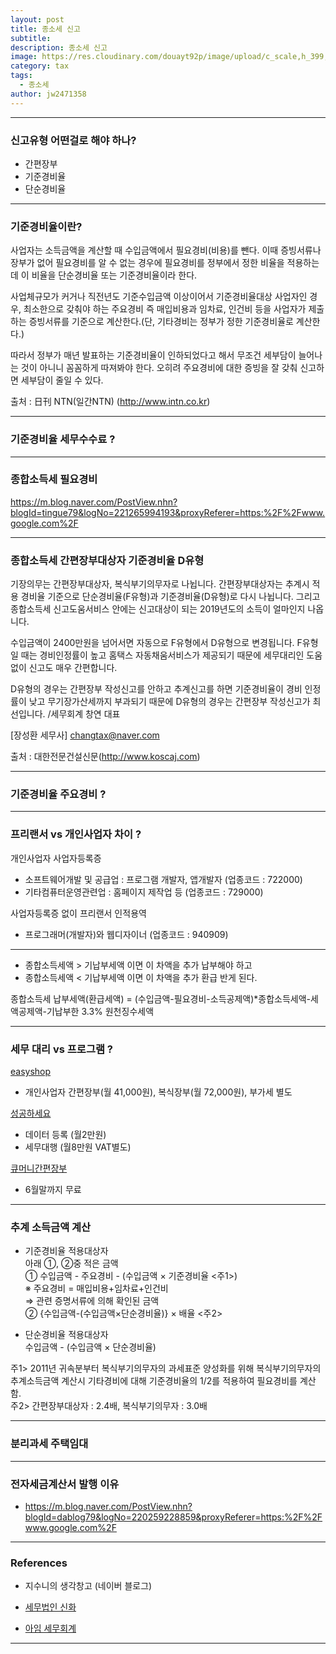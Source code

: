 ```yaml
---
layout: post
title: 종소세 신고
subtitle: 
description: 종소세 신고
image: https://res.cloudinary.com/douayt92p/image/upload/c_scale,h_399,q_auto,w_760/v1591001871/pixabay/income-tax-491626_1920_jze9ay.jpg
category: tax
tags:
  - 종소세
author: jw2471358
---
```


-----------------------------------------------------------------
### 신고유형 어떤걸로 해야 하나?
- 간편장부
- 기준경비율
- 단순경비율

-----------------------------------------------------------------
### 기준경비율이란?
사업자는 소득금액을 계산할 때 수입금액에서 필요경비(비용)를 뺀다. 이때 증빙서류나 장부가 없어 필요경비를 알 수 없는 경우에 필요경비를 정부에서 정한 비율을 적용하는데 이 비율을 단순경비율 또는 기준경비율이라 한다.

사업체규모가 커거나 직전년도 기준수입금액 이상이어서 기준경비율대상 사업자인 경우, 최소한으로 갖춰야 하는 주요경비 즉 매입비용과 임차료, 인건비 등을 사업자가 제출하는 증빙서류를 기준으로 계산한다.(단, 기타경비는 정부가 정한 기준경비율로 계산한다.)

따라서 정부가 매년 발표하는 기준경비율이 인하되었다고 해서 무조건 세부담이 늘어나는 것이 아니니 꼼꼼하게 따져봐야 한다. 오히려 주요경비에 대한 증빙을 잘 갖춰 신고하면 세부담이 줄일 수 있다.

출처 : 日刊 NTN(일간NTN) (http://www.intn.co.kr)

-----------------------------------------------------------------
### 기준경비율 세무수수료 ?

-----------------------------------------------------------------
### 종합소득세 필요경비
<https://m.blog.naver.com/PostView.nhn?blogId=tingue79&logNo=221265994193&proxyReferer=https:%2F%2Fwww.google.com%2F>

-----------------------------------------------------------------
### 종합소득세 간편장부대상자 기준경비율 D유형
기장의무는 간편장부대상자, 복식부기의무자로 나뉩니다. 간편장부대상자는 추계시 적용 경비율 기준으로 단순경비율(F유형)과 기준경비율(D유형)로 다시 나뉩니다. 그리고 종합소득세 신고도움서비스 안에는 신고대상이 되는 2019년도의 소득이 얼마인지 나옵니다.

수입금액이 2400만원을 넘어서면 자동으로 F유형에서 D유형으로 변경됩니다. F유형일 때는 경비인정률이 높고 홈택스 자동채움서비스가 제공되기 때문에 세무대리인 도움 없이 신고도 매우 간편합니다.

D유형의 경우는 간편장부 작성신고를 안하고 추계신고를 하면 기준경비율이 경비 인정률이 낮고 무기장가산세까지 부과되기 때문에 D유형의 경우는 간편장부 작성신고가 최선입니다. /세무회계 창연 대표

[장성환 세무사] changtax@naver.com

출처 : 대한전문건설신문(http://www.koscaj.com)

-----------------------------------------------------------------
### 기준경비율 주요경비 ?

-----------------------------------------------------------------
### 프리랜서 vs 개인사업자 차이 ?

개인사업자 사업자등록증
- 소프트웨어개발 및 공급업 : 프로그램 개발자, 앱개발자 (업종코드 : 722000)
- 기타컴퓨터운영관련업 : 홈페이지 제작업 등 (업종코드 : 729000)

사업자등록증 없이 프리랜서 인적용역
- 프로그래머(개발자)와 웹디자이너 (업종코드 : 940909)

-----------------------------------------------------------------


- 종합소득세액 > 기납부세액 이면 이 차액을 추가 납부해야 하고
- 종합소득세액 < 기납부세액 이면 이 차액을 추가 환급 반게 된다.

종합소득세 납부세액(환급세액)
= (수입금액-필요경비-소득공제액)*종합소득세액-세액공제액-기납부한 3.3% 원천징수세액


-----------------------------------------------------------------
### 세무 대리 vs 프로그램 ?

[easyshop](https://www.easyshop.co.kr/)
- 개인사업자 간편장부(월 41,000원), 복식장부(월 72,000원), 부가세 별도

[성공하세요](https://www.성공하세요.com/)
- 데이터 등록 (월2만원)
- 세무대행 (월8만원 VAT별도)

[큐머니간편장부](https://software.naver.com/software/summary.nhn?softwareId=GWS_001795#)
- 6월말까지 무료

-----------------------------------------------------------------
### 추계 소득금액 계산
- 기준경비율 적용대상자  
아래 ①, ②중 적은 금액  
① 수입금액 - 주요경비 - (수입금액 × 기준경비율 <주1>)  
※ 주요경비 = 매입비용+임차료+인건비  
⇒ 관련 증명서류에 의해 확인된 금액  
② {수입금액-(수입금액×단순경비율)} × 배율 <주2>

- 단순경비율 적용대상자  
수입금액 - (수입금액 × 단순경비율)

주1> 2011년 귀속분부터 복식부기의무자의 과세표준 양성화를 위해 복식부기의무자의 추계소득금액 계산시 기타경비에 대해 기준경비율의 1/2를 적용하여 필요경비를 계산함.  
주2> 간편장부대상자 : 2.4배, 복식부기의무자 : 3.0배

-----------------------------------------------------------------
### 분리과세 주택임대

-----------------------------------------------------------------
### 전자세금계산서 발행 이유
- <https://m.blog.naver.com/PostView.nhn?blogId=dablog79&logNo=220259228859&proxyReferer=https:%2F%2Fwww.google.com%2F>

-----------------------------------------------------------------
### References
- 지수니의 생각창고 (네이버 블로그)

- [세무법인 신화](https://m.blog.naver.com/lands23)

- [아임 세무회계](http://www.iamsemusa.com/)

-----------------------------------------------------------------